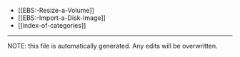 * [[EBS:-Resize-a-Volume]]
* [[EBS:-Import-a-Disk-Image]]
* [[index-of-categories]]


*****
NOTE: this file is automatically generated. Any edits will be overwritten.
